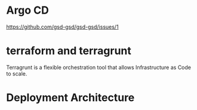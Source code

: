 # Argo CD
https://github.com/gsd-gsd/gsd-gsd/issues/1

# terraform and terragrunt
Terragrunt is a flexible orchestration tool that allows Infrastructure as Code to scale.

# Deployment Architecture


